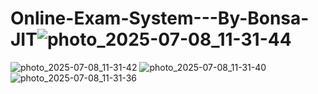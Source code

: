 # Online-Exam-System---By-Bonsa-JIT![photo_2025-07-08_11-31-44](https://github.com/user-attachments/assets/cf627e18-1cd8-404a-9aa7-682721221a77)
![photo_2025-07-08_11-31-42](https://github.com/user-attachments/assets/6765a772-d70f-42f3-a8f1-c879edad5f77)
![photo_2025-07-08_11-31-40](https://github.com/user-attachments/assets/74a5c8e4-5570-4786-8103-74a186552544)
![photo_2025-07-08_11-31-36](https://github.com/user-attachments/assets/2d21f050-2b8b-4d1e-b3b6-7b157d52517a)
